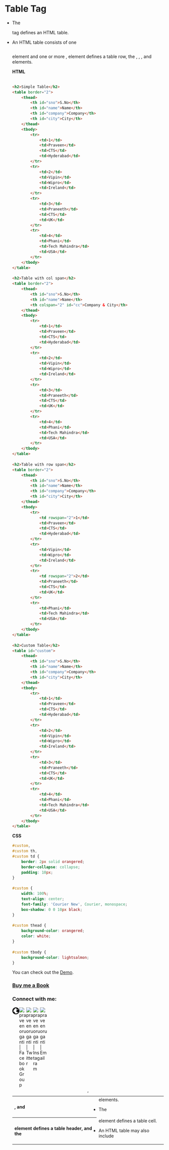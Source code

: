 # Table Tag

- The <table> tag defines an HTML table.

- An HTML table consists of one <table> element and one or more <tr>, <th>, and <td> elements.

- The <tr> element defines a table row, the <th> element defines a table header, and the <td> element defines a table cell.

- An HTML table may also include <caption>, <colgroup>, <thead>, <tfoot>, and <tbody> elements.


**HTML**

```HTML

<h2>Simple Table</h2>
<table border="2">
    <thead>
        <th id="sno">S.No</th>
        <th id="name">Name</th>
        <th id="company">Company</th>
        <th id="city">City</th>
    </thead>
    <tbody>
        <tr>
            <td>1</td>
            <td>Praveen</td>
            <td>CTS</td>
            <td>Hyderabad</td>
        </tr>
        <tr>
            <td>2</td>
            <td>Vipin</td>
            <td>Wipro</td>
            <td>Ireland</td>
        </tr>
        <tr>
            <td>3</td>
            <td>Praneeth</td>
            <td>CTS</td>
            <td>UK</td>
        </tr>
        <tr>
            <td>4</td>
            <td>Phani</td>
            <td>Tech Mahindra</td>
            <td>USA</td>
        </tr>
    </tbody>
</table>

<h2>Table with col span</h2>
<table border="2">
    <thead>
        <th id="sno">S.No</th>
        <th id="name">Name</th>
        <th colspan="2" id="cc">Company & City</th>
    </thead>
    <tbody>
        <tr>
            <td>1</td>
            <td>Praveen</td>
            <td>CTS</td>
            <td>Hyderabad</td>
        </tr>
        <tr>
            <td>2</td>
            <td>Vipin</td>
            <td>Wipro</td>
            <td>Ireland</td>
        </tr>
        <tr>
            <td>3</td>
            <td>Praneeth</td>
            <td>CTS</td>
            <td>UK</td>
        </tr>
        <tr>
            <td>4</td>
            <td>Phani</td>
            <td>Tech Mahindra</td>
            <td>USA</td>
        </tr>
    </tbody>
</table>

<h2>Table with row span</h2>
<table border="2">
    <thead>
        <th id="sno">S.No</th>
        <th id="name">Name</th>
        <th id="company">Company</th>
        <th id="city">City</th>
    </thead>
    <tbody>
        <tr>
            <td rowspan="2">1</td>
            <td>Praveen</td>
            <td>CTS</td>
            <td>Hyderabad</td>
        </tr>
        <tr>
            <td>Vipin</td>
            <td>Wipro</td>
            <td>Ireland</td>
        </tr>
        <tr>
            <td rowspan="2">2</td>
            <td>Praneeth</td>
            <td>CTS</td>
            <td>UK</td>
        </tr>
        <tr>
            <td>Phani</td>
            <td>Tech Mahindra</td>
            <td>USA</td>
        </tr>
    </tbody>
</table>

<h2>Custom Table</h2>
<table id="custom">
    <thead>
        <th id="sno">S.No</th>
        <th id="name">Name</th>
        <th id="company">Company</th>
        <th id="city">City</th>
    </thead>
    <tbody>
        <tr>
            <td>1</td>
            <td>Praveen</td>
            <td>CTS</td>
            <td>Hyderabad</td>
        </tr>
        <tr>
            <td>2</td>
            <td>Vipin</td>
            <td>Wipro</td>
            <td>Ireland</td>
        </tr>
        <tr>
            <td>3</td>
            <td>Praneeth</td>
            <td>CTS</td>
            <td>UK</td>
        </tr>
        <tr>
            <td>4</td>
            <td>Phani</td>
            <td>Tech Mahindra</td>
            <td>USA</td>
        </tr>
    </tbody>
</table>

```

**CSS**

```CSS
#custom,
#custom th,
#custom td {
    border: 2px solid orangered;
    border-collapse: collapse;
    padding: 10px;
}

#custom {
    width: 100%;
    text-align: center;
    font-family: 'Courier New', Courier, monospace;
    box-shadow: 0 0 10px black;
}

#custom thead {
    background-color: orangered;
    color: white;
}

#custom tbody {
    background-color: lightsalmon;
}

```
You can check out the [Demo](https://praveenoruganti.github.io/praveenoruganti-html/10_Table/Demo).

### [Buy me a Book](https://www.buymeacoffee.com/praveenoruganti)

### Connect with me:

[<img align="left" alt="praveenorugantitech.blogspot.com" width="22px" src="https://raw.githubusercontent.com/iconic/open-iconic/master/svg/globe.svg" />][website]
[<img align="left" alt="praveenoruganti | Facebook Group" width="22px" src="https://cdn.jsdelivr.net/npm/simple-icons@v3/icons/facebook.svg" />][facebookgroup]
[<img align="left" alt="praveenoruganti | Twitter" width="22px" src="https://cdn.jsdelivr.net/npm/simple-icons@v3/icons/twitter.svg" />][twitter]
[<img align="left" alt="praveenoruganti | Instagram" width="22px" src="https://cdn.jsdelivr.net/npm/simple-icons@v3/icons/instagram.svg" />][instagram]
[<img align="left" alt="praveenoruganti | Email" width="22px" src="https://cdn.jsdelivr.net/npm/simple-icons@v3/icons/gmail.svg" />][email]

<br/>

[website]: https://praveenorugantitech.blogspot.com
[twitter]: https://mobile.twitter.com/praveenoruganti
[facebookgroup]: https://www.facebook.com/groups/praveenorugantitech
[instagram]: https://instagram.com/praveenorugantitech
[email]: mailto:praveenorugantitech@gmail.com


